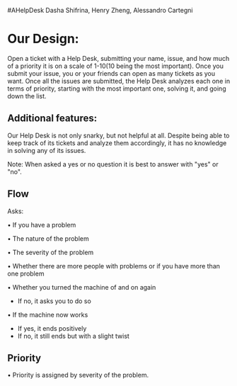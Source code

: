 #AHelpDesk
Dasha Shifrina, Henry Zheng, Alessandro Cartegni

# Our Design:

Open a ticket with a Help Desk, submitting your name, issue, and how much of a priority it is on a scale of 1-10(10 being the most important). Once you submit your issue, you or your friends can open as many tickets as you want. Once all the issues are submitted, the Help Desk analyzes each one in terms of priority, starting with the most important one, solving it, and going down the list.

## Additional features: 
Our Help Desk is not only snarky, but not helpful at all. Despite being able to keep track of its tickets and analyze them accordingly, it has no knowledge in solving any of its issues.

Note: When asked a yes or no question it is best to answer with "yes" or "no".

## Flow
Asks:

 • If you have a problem 

 • The nature of the problem

 • The severity of the problem

 • Whether there are more people with problems or if you have more than one problem

 • Whether you turned the machine of and on again
   - If no, it asks you to do so

 • If the machine now works
   - If yes, it ends positively
   - If no, it still ends but with a slight twist

## Priority
 • Priority is assigned by severity of the problem.
